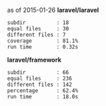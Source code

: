 as of 2015-01-26
**laravel/laravel**
```
subdir          : 18
equal files     : 30
different files : 7
coverage        : 81.1%
run time        : 0.32s
```
**laravel/framework**
```
subdir          : 66
equal files     : 236
different files : 142
percentage      : 62.4%
run time        : 18.0s
```
